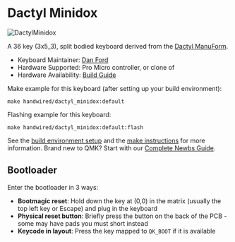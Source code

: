 # Dactyl Minidox

![DactylMinidox](https://i.imgur.com/PqjgeRfh.jpg)

A 36 key (3x5_3), split bodied keyboard derived from the [Dactyl ManuForm](/keyboards/handwired/dactyl_manuform/).

* Keyboard Maintainer: [Dan Ford](https://github.com/dlford)
* Hardware Supported: Pro Micro controller, or clone of
* Hardware Availability: [Build Guide](https://www.dlford.io/keyboard-build-guide-per-key-rgb-leds/)

Make example for this keyboard (after setting up your build environment):

    make handwired/dactyl_minidox:default

Flashing example for this keyboard:

    make handwired/dactyl_minidox:default:flash

See the [build environment setup](https://docs.qmk.fm/#/getting_started_build_tools) and the [make instructions](https://docs.qmk.fm/#/getting_started_make_guide) for more information. Brand new to QMK? Start with our [Complete Newbs Guide](https://docs.qmk.fm/#/newbs).

## Bootloader

Enter the bootloader in 3 ways:

* **Bootmagic reset**: Hold down the key at (0,0) in the matrix (usually the top left key or Escape) and plug in the keyboard
* **Physical reset button**: Briefly press the button on the back of the PCB - some may have pads you must short instead
* **Keycode in layout**: Press the key mapped to `QK_BOOT` if it is available
